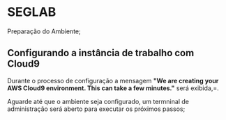 # SEGLAB

Preparação do Ambiente;

## Configurando a instância de trabalho com Cloud9

Durante o processo de configuração a mensagem **"We are creating your AWS Cloud9 environment. This can take a few minutes."** será exibida,=.

Aguarde até que o ambiente seja configurado, um termninal de administração será aberto para executar os próximos passos;